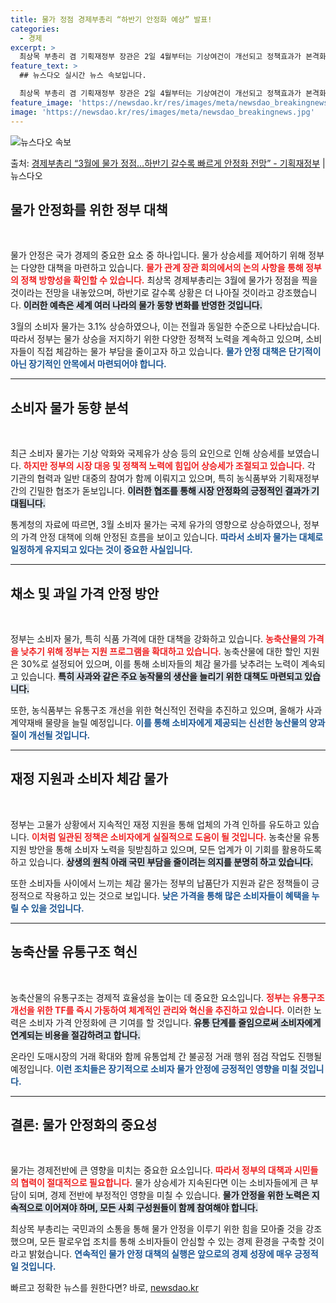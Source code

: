 ```yaml
---
title: 물가 정점 경제부총리 “하반기 안정화 예상” 발표!
categories:
  - 경제
excerpt: >
  최상목 부총리 겸 기획재정부 장관은 2일 4월부터는 기상여건이 개선되고 정책효과가 본격화되면서 추가적인 특이…
feature_text: >
  ## 뉴스다오 실시간 뉴스 속보입니다.

  최상목 부총리 겸 기획재정부 장관은 2일 4월부터는 기상여건이 개선되고 정책효과가 본격화되면서 추가적인 특이…
feature_image: 'https://newsdao.kr/res/images/meta/newsdao_breakingnews.jpg'
image: 'https://newsdao.kr/res/images/meta/newsdao_breakingnews.jpg'
---
```


![뉴스다오 속보](https://newsdao.kr/res/images/meta/newsdao_breakingnews.jpg)

<p>출처: <a href="https://newsdao.kr/3487" rel="dofollow">경제부총리 “3월에 물가 정점…하반기 갈수록 빠르게 안정화 전망”  - 기획재정부</a> | 뉴스다오</p>

<h2 data-ke-size="size26">물가 안정화를 위한 정부 대책</h2>

<p data-ke-size="size16">&nbsp;</p>

물가 안정은 국가 경제의 중요한 요소 중 하나입니다. 물가 상승세를 제어하기 위해 정부는 다양한 대책을 마련하고 있습니다. <b><span style="color: #ee2323;">물가 관계 장관 회의에서의 논의 사항을 통해 정부의 정책 방향성을 확인할 수 있습니다.</span></b> 최상목 경제부총리는 3월에 물가가 정점을 찍을 것이라는 전망을 내놓았으며, 하반기로 갈수록 상황은 더 나아질 것이라고 강조했습니다. <b><span style="background-color: #21538527;">이러한 예측은 세계 여러 나라의 물가 동향 변화를 반영한 것입니다.</span></b> 

3월의 소비자 물가는 3.1% 상승하였으나, 이는 전월과 동일한 수준으로 나타났습니다. 따라서 정부는 물가 상승을 저지하기 위한 다양한 정책적 노력을 계속하고 있으며, 소비자들이 직접 체감하는 물가 부담을 줄이고자 하고 있습니다. <b><span style="color: #1a5490;">물가 안정 대책은 단기적이 아닌 장기적인 안목에서 마련되어야 합니다.</span></b>

---

<h2 data-ke-size="size26">소비자 물가 동향 분석</h2>

<p data-ke-size="size16">&nbsp;</p>

최근 소비자 물가는 기상 악화와 국제유가 상승 등의 요인으로 인해 상승세를 보였습니다. <b><span style="color: #ee2323;">하지만 정부의 시장 대응 및 정책적 노력에 힘입어 상승세가 조절되고 있습니다.</span></b> 각 기관의 협력과 일반 대중의 참여가 함께 이뤄지고 있으며, 특히 농식품부와 기획재정부 간의 긴밀한 협조가 돋보입니다. <b><span style="background-color: #21538527;">이러한 협조를 통해 시장 안정화의 긍정적인 결과가 기대됩니다.</span></b>

통계청의 자료에 따르면, 3월 소비자 물가는 국제 유가의 영향으로 상승하였으나, 정부의 가격 안정 대책에 의해 안정된 흐름을 보이고 있습니다. <b><span style="color: #1a5490;">따라서 소비자 물가는 대체로 일정하게 유지되고 있다는 것이 중요한 사실입니다.</span></b>

---

<h2 data-ke-size="size26">채소 및 과일 가격 안정 방안</h2>

<p data-ke-size="size16">&nbsp;</p>

정부는 소비자 물가, 특히 식품 가격에 대한 대책을 강화하고 있습니다. <b><span style="color: #ee2323;">농축산물의 가격을 낮추기 위해 정부는 지원 프로그램을 확대하고 있습니다.</span></b> 농축산물에 대한 할인 지원은 30%로 설정되어 있으며, 이를 통해 소비자들의 체감 물가를 낮추려는 노력이 계속되고 있습니다. <b><span style="background-color: #21538527;">특히 사과와 같은 주요 농작물의 생산을 늘리기 위한 대책도 마련되고 있습니다.</span></b> 

또한, 농식품부는 유통구조 개선을 위한 혁신적인 전략을 추진하고 있으며, 올해가 사과 계약재배 물량을 늘릴 예정입니다. <b><span style="color: #1a5490;">이를 통해 소비자에게 제공되는 신선한 농산물의 양과 질이 개선될 것입니다.</span></b>

---

<h2 data-ke-size="size26">재정 지원과 소비자 체감 물가</h2>

<p data-ke-size="size16">&nbsp;</p>

정부는 고물가 상황에서 지속적인 재정 지원을 통해 업체의 가격 인하를 유도하고 있습니다. <b><span style="color: #ee2323;">이처럼 일관된 정책은 소비자에게 실질적으로 도움이 될 것입니다.</span></b> 농축산물 유통 지원 방안을 통해 소비자 노력을 뒷받침하고 있으며, 모든 업계가 이 기회를 활용하도록 하고 있습니다. <b><span style="background-color: #21538527;">상생의 원칙 아래 국민 부담을 줄이려는 의지를 분명히 하고 있습니다.</span></b>

또한 소비자들 사이에서 느끼는 체감 물가는 정부의 납품단가 지원과 같은 정책들이 긍정적으로 작용하고 있는 것으로 보입니다. <b><span style="color: #1a5490;">낮은 가격을 통해 많은 소비자들이 혜택을 누릴 수 있을 것입니다.</span></b>

---

<h2 data-ke-size="size26">농축산물 유통구조 혁신</h2>

<p data-ke-size="size16">&nbsp;</p>

농축산물의 유통구조는 경제적 효율성을 높이는 데 중요한 요소입니다. <b><span style="color: #ee2323;">정부는 유통구조 개선을 위한 TF를 즉시 가동하여 체계적인 관리와 혁신을 추진하고 있습니다.</span></b> 이러한 노력은 소비자 가격 안정화에 큰 기여를 할 것입니다. <b><span style="background-color: #21538527;">유통 단계를 줄임으로써 소비자에게 연계되는 비용을 절감하려고 합니다.</span></b> 

온라인 도매시장의 거래 확대와 함께 유통업체 간 불공정 거래 행위 점검 작업도 진행될 예정입니다. <b><span style="color: #1a5490;">이런 조치들은 장기적으로 소비자 물가 안정에 긍정적인 영향을 미칠 것입니다.</span></b>

---

<h2 data-ke-size="size26">결론: 물가 안정화의 중요성</h2>

<p data-ke-size="size16">&nbsp;</p>

물가는 경제전반에 큰 영향을 미치는 중요한 요소입니다. <b><span style="color: #ee2323;">따라서 정부의 대책과 시민들의 협력이 절대적으로 필요합니다.</span></b> 물가 상승세가 지속된다면 이는 소비자들에게 큰 부담이 되며, 경제 전반에 부정적인 영향을 미칠 수 있습니다. <b><span style="background-color: #21538527;">물가 안정을 위한 노력은 지속적으로 이어져야 하며, 모든 사회 구성원들이 함께 참여해야 합니다.</span></b>

최상목 부총리는 국민과의 소통을 통해 물가 안정을 이루기 위한 힘을 모아줄 것을 강조했으며, 모든 팔로우업 조치를 통해 소비자들이 안심할 수 있는 경제 환경을 구축할 것이라고 밝혔습니다. <b><span style="color: #1a5490;">연속적인 물가 안정 대책의 실행은 앞으로의 경제 성장에 매우 긍정적일 것입니다.</span></b>

<p data-ke-size="size16"></p> 

빠르고 정확한 뉴스를 원한다면? 바로, <a href="https://newsdao.kr" rel="dofollow">newsdao.kr</a>


